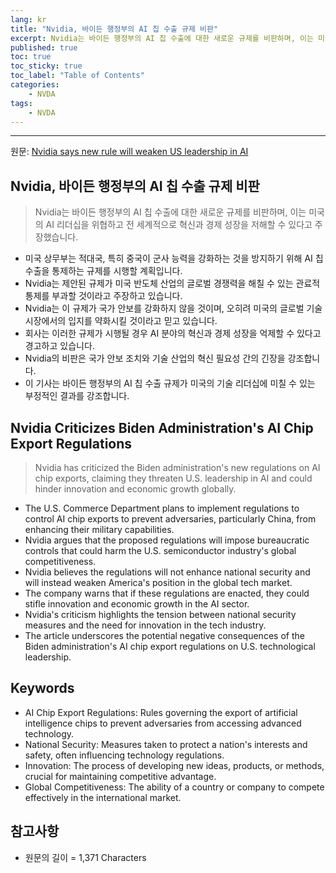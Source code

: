 ```yaml
---
lang: kr
title: "Nvidia, 바이든 행정부의 AI 칩 수출 규제 비판"
excerpt: Nvidia는 바이든 행정부의 AI 칩 수출에 대한 새로운 규제를 비판하며, 이는 미국의 AI 리더십을 위협하고 전 세계적으로 혁신과 경제 성장을 저해할 수 있다고 주장했습니다.
published: true
toc: true
toc_sticky: true
toc_label: "Table of Contents"
categories:
    - NVDA
tags:
    - NVDA
---
```


---

  원문: [Nvidia says new rule will weaken US leadership in AI](https://www.investing.com/news/stock-market-news/nvidia-says-new-rule-will-weaken-us-leadership-in-ai-3808519)

## Nvidia, 바이든 행정부의 AI 칩 수출 규제 비판

> Nvidia는 바이든 행정부의 AI 칩 수출에 대한 새로운 규제를 비판하며, 이는 미국의 AI 리더십을 위협하고 전 세계적으로 혁신과 경제 성장을 저해할 수 있다고 주장했습니다.


- 미국 상무부는 적대국, 특히 중국이 군사 능력을 강화하는 것을 방지하기 위해 AI 칩 수출을 통제하는 규제를 시행할 계획입니다.
- Nvidia는 제안된 규제가 미국 반도체 산업의 글로벌 경쟁력을 해칠 수 있는 관료적 통제를 부과할 것이라고 주장하고 있습니다.
- Nvidia는 이 규제가 국가 안보를 강화하지 않을 것이며, 오히려 미국의 글로벌 기술 시장에서의 입지를 약화시킬 것이라고 믿고 있습니다.
- 회사는 이러한 규제가 시행될 경우 AI 분야의 혁신과 경제 성장을 억제할 수 있다고 경고하고 있습니다.
- Nvidia의 비판은 국가 안보 조치와 기술 산업의 혁신 필요성 간의 긴장을 강조합니다.
- 이 기사는 바이든 행정부의 AI 칩 수출 규제가 미국의 기술 리더십에 미칠 수 있는 부정적인 결과를 강조합니다.

## Nvidia Criticizes Biden Administration's AI Chip Export Regulations

> Nvidia has criticized the Biden administration's new regulations on AI chip exports, claiming they threaten U.S. leadership in AI and could hinder innovation and economic growth globally.


- The U.S. Commerce Department plans to implement regulations to control AI chip exports to prevent adversaries, particularly China, from enhancing their military capabilities.
- Nvidia argues that the proposed regulations will impose bureaucratic controls that could harm the U.S. semiconductor industry's global competitiveness.
- Nvidia believes the regulations will not enhance national security and will instead weaken America's position in the global tech market.
- The company warns that if these regulations are enacted, they could stifle innovation and economic growth in the AI sector.
- Nvidia's criticism highlights the tension between national security measures and the need for innovation in the tech industry.
- The article underscores the potential negative consequences of the Biden administration's AI chip export regulations on U.S. technological leadership.

## Keywords

- AI Chip Export Regulations: Rules governing the export of artificial intelligence chips to prevent adversaries from accessing advanced technology.
- National Security: Measures taken to protect a nation's interests and safety, often influencing technology regulations.
- Innovation: The process of developing new ideas, products, or methods, crucial for maintaining competitive advantage.
- Global Competitiveness: The ability of a country or company to compete effectively in the international market.

## 참고사항

- 원문의 길이 = 1,371 Characters


